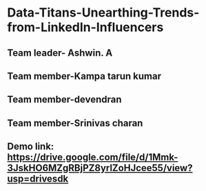 # Data-Titans-Unearthing-Trends-from-LinkedIn-Influencers

## Team leader- Ashwin. A

## Team member-Kampa tarun kumar

## Team member-devendran

## Team member-Srinivas charan

## Demo link: https://drive.google.com/file/d/1Mmk-3JskHO6MZgRBjPZ8yrlZoHJcee55/view?usp=drivesdk
